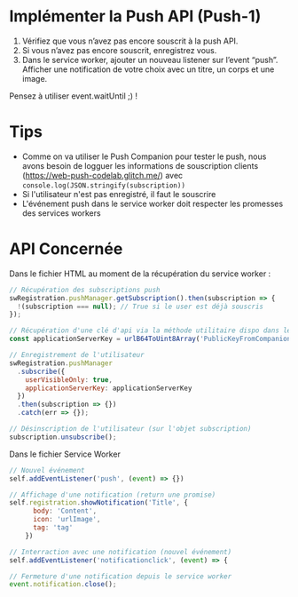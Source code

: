 # Implémenter la Push API (Push-1)

1. Vérifiez que vous n’avez pas encore souscrit à la push API.
2. Si vous n’avez pas encore souscrit, enregistrez vous.
3. Dans le service worker, ajouter un nouveau listener sur l’event “push”. Afficher une notification de votre choix avec un titre, un corps et une image.

Pensez à utiliser event.waitUntil ;) !

# Tips

- Comme on va utiliser le Push Companion pour tester le push, nous avons besoin de logguer les informations de souscription clients (https://web-push-codelab.glitch.me/) avec `console.log(JSON.stringify(subscription))`
- Si l'utilisateur n'est pas enregistré, il faut le souscrire
- L'événement push dans le service worker doit respecter les promesses des services workers

# API Concernée

Dans le fichier HTML au moment de la récupération du service worker :

```javascript
// Récupération des subscriptions push
swRegistration.pushManager.getSubscription().then(subscription => {
  !(subscription === null); // True si le user est déjà souscris
});

// Récupération d'une clé d'api via la méthode utilitaire dispo dans le fichier html urlB64ToUint8Array
const applicationServerKey = urlB64ToUint8Array('PublicKeyFromCompanionApp');

// Enregistrement de l'utilisateur
swRegistration.pushManager
  .subscribe({
    userVisibleOnly: true,
    applicationServerKey: applicationServerKey
  })
  .then(subscription => {})
  .catch(err => {});

// Désinscription de l'utilisateur (sur l'objet subscription)
subscription.unsubscribe();
```

Dans le fichier Service Worker

```javascript
// Nouvel événement
self.addEventListener('push', (event) => {})

// Affichage d'une notification (return une promise)
self.registration.showNotification('Title', {
      body: 'Content',
      icon: 'urlImage',
      tag: 'tag'
    })

// Interraction avec une notification (nouvel événement)
self.addEventListener('notificationclick', (event) => {

// Fermeture d'une notification depuis le service worker
event.notification.close();


```
